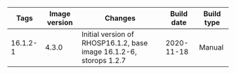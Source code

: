 | Tags | Image version | Changes | Build date | Build type |
| ---- | ------------- | ------- | ---------- | ---------- |
| 16.1.2-1 | 4.3.0 | Initial version of RHOSP16.1.2, base image 16.1.2-6, storops 1.2.7 | 2020-11-18 | Manual |
